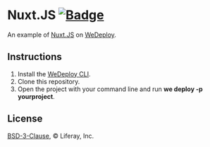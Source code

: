 # Nuxt.JS [![Badge](https://img.shields.io/badge/built%20with-wedeploy-00d46a.svg?style=flat)](http://wedeploy.com)

An example of [Nuxt.JS](https://nuxtjs.org/) on [WeDeploy](https://wedeploy.com/).

## Instructions

1. Install the [WeDeploy CLI](https://wedeploy.com/docs/intro/using-the-command-line/).
2. Clone this repository.
3. Open the project with your command line and run **we deploy -p yourproject**.

## License

[BSD-3-Clause](./LICENSE.md), © Liferay, Inc.
